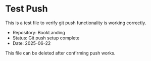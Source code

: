 # Test Push

This is a test file to verify git push functionality is working correctly.

- Repository: BookLanding
- Status: Git push setup complete
- Date: 2025-06-22

This file can be deleted after confirming push works.
